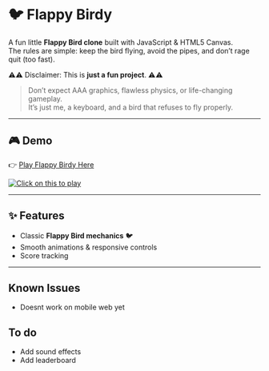 # 🐦 Flappy Birdy  

A fun little **Flappy Bird clone** built with JavaScript & HTML5 Canvas.  
The rules are simple: keep the bird flying, avoid the pipes, and don’t rage quit (too fast).  

⚠️⚠️ Disclaimer: This is **just a fun project**. ⚠️⚠️
> Don’t expect AAA graphics, flawless physics, or life-changing gameplay.  
> It’s just me, a keyboard, and a bird that refuses to fly properly.
---

## 🎮 Demo  
👉 [Play Flappy Birdy Here](https://abhisheknangre.github.io/flappy-birdy)  

[![Click on this to play](./assets/ezgif-com-video-to-gif-converter.gif)](https://abhisheknangre.github.io/flappy-birdy)



---

## ✨ Features  
- Classic **Flappy Bird mechanics** 🐦  
- Smooth animations & responsive controls  
- Score tracking  

---


## Known Issues 
- Doesnt work on mobile web yet


## To do
- Add sound effects
- Add leaderboard
 
